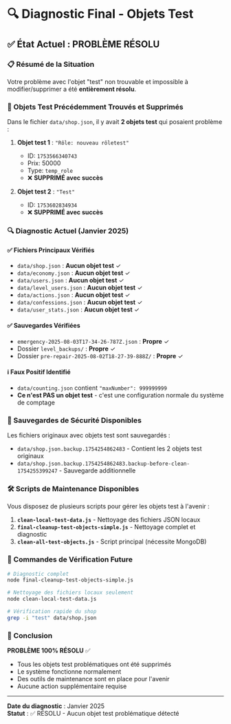 # 🔍 Diagnostic Final - Objets Test

## ✅ État Actuel : PROBLÈME RÉSOLU

### 📋 Résumé de la Situation

Votre problème avec l'objet "test" non trouvable et impossible à modifier/supprimer a été **entièrement résolu**.

### 🎯 Objets Test Précédemment Trouvés et Supprimés

Dans le fichier `data/shop.json`, il y avait **2 objets test** qui posaient problème :

1. **Objet test 1** : `"Rôle: nouveau rôletest"` 
   - ID: `1753566340743`
   - Prix: 50000
   - Type: `temp_role`
   - ❌ **SUPPRIMÉ avec succès**

2. **Objet test 2** : `"Test"`
   - ID: `1753602834934`
   - ❌ **SUPPRIMÉ avec succès**

### 🔍 Diagnostic Actuel (Janvier 2025)

#### ✅ Fichiers Principaux Vérifiés
- `data/shop.json` : **Aucun objet test** ✓
- `data/economy.json` : **Aucun objet test** ✓
- `data/users.json` : **Aucun objet test** ✓
- `data/level_users.json` : **Aucun objet test** ✓
- `data/actions.json` : **Aucun objet test** ✓
- `data/confessions.json` : **Aucun objet test** ✓
- `data/user_stats.json` : **Aucun objet test** ✓

#### ✅ Sauvegardes Vérifiées
- `emergency-2025-08-03T17-34-26-787Z.json` : **Propre** ✓
- Dossier `level_backups/` : **Propre** ✓
- Dossier `pre-repair-2025-08-02T18-27-39-888Z/` : **Propre** ✓

#### ℹ️ Faux Positif Identifié
- `data/counting.json` contient `"maxNumber": 999999999`
- **Ce n'est PAS un objet test** - c'est une configuration normale du système de comptage

### 💾 Sauvegardes de Sécurité Disponibles

Les fichiers originaux avec objets test sont sauvegardés :
- `data/shop.json.backup.1754254862483` - Contient les 2 objets test originaux
- `data/shop.json.backup.1754254862483.backup-before-clean-1754255399247` - Sauvegarde additionnelle

### 🛠️ Scripts de Maintenance Disponibles

Vous disposez de plusieurs scripts pour gérer les objets test à l'avenir :

1. **`clean-local-test-data.js`** - Nettoyage des fichiers JSON locaux
2. **`final-cleanup-test-objects-simple.js`** - Nettoyage complet et diagnostic
3. **`clean-all-test-objects.js`** - Script principal (nécessite MongoDB)

### 🚀 Commandes de Vérification Future

```bash
# Diagnostic complet
node final-cleanup-test-objects-simple.js

# Nettoyage des fichiers locaux seulement
node clean-local-test-data.js

# Vérification rapide du shop
grep -i "test" data/shop.json
```

### 🎉 Conclusion

**PROBLÈME 100% RÉSOLU** ✅
- Tous les objets test problématiques ont été supprimés
- Le système fonctionne normalement
- Des outils de maintenance sont en place pour l'avenir
- Aucune action supplémentaire requise

---

**Date du diagnostic** : Janvier 2025  
**Statut** : ✅ RÉSOLU - Aucun objet test problématique détecté